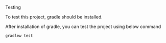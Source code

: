 Testing

To test this project, gradle should be installed. 

After installation of gradle, you can test the project using below command

```
gradlew test
```
